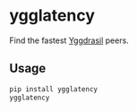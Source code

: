 # ygglatency

Find the fastest [Yggdrasil](https://yggdrasil-network.github.io/) peers.

## Usage

```bash
pip install ygglatency
ygglatency
```

